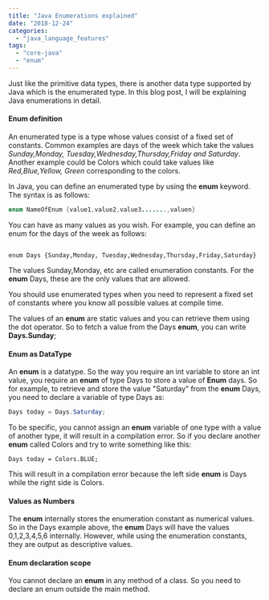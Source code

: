 ```yaml
---
title: "Java Enumerations explained"
date: "2018-12-24"
categories: 
  - "java_language_features"
tags: 
  - "core-java"
  - "enum"
---
```


Just like the primitive data types, there is another data type supported by Java which is the enumerated type. In this blog post, I will be explaining Java enumerations in detail.

#### Enum definition

An enumerated type is a type whose values consist of a fixed set of constants. Common examples are days of the week which take the values _Sunday,Monday, Tuesday,Wednesday,Thursday,Friday and Saturday_. Another example could be Colors which could take values like _Red,Blue,Yellow, Green_ corresponding to the colors.

In Java, you can define an enumerated type by using the **enum** keyword. The syntax is as follows:

````java
enum NameOfEnum {value1,value2,value3.......,valuen}
````

You can have as many values as you wish. For example, you can define an enum for the days of the week as follows:

````

enum Days {Sunday,Monday, Tuesday,Wednesday,Thursday,Friday,Saturday}
````

The values Sunday,Monday, etc are called enumeration constants. For the **enum** Days, these are the only values that are allowed.

You should use enumerated types when you need to represent a fixed set of constants where you know all possible values at compile time.

The values of an **enum** are static values and you can retrieve them using the dot operator. So to fetch a value from the Days **enum**, you can write **Days.Sunday**;

#### Enum as DataType

An **enum** is a datatype. So the way you require an int variable to store an int value, you require an **enum** of type Days to store a value of **Enum** days. So for example, to retrieve and store the value "Saturday" from the **enum** Days, you need to declare a variable of type Days as:

````java
Days today = Days.Saturday;
````

To be specific, you cannot assign an **enum** variable of one type with a value of another type, it will result in a compilation error. So if you declare another **enum** called Colors and try to write something like this:

````
Days today = Colors.BLUE;
````

This will result in a compilation error because the left side **enum** is Days while the right side is Colors.

#### Values as Numbers

The **enum** internally stores the enumeration constant as numerical values. So in the Days example above, the **enum** Days will have the values 0,1,2,3,4,5,6 internally. However, while using the enumeration constants, they are output as descriptive values.

#### Enum declaration scope

You cannot declare an **enum** in any method of a class. So you need to declare an enum outside the main method.
